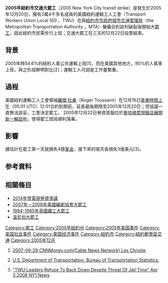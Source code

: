 **2005年紐約市交通大罷工**（2005 New York City transit
strike）是發生於2005年12月20日，擁有3萬4千多名成員的美國紐約運輸工人工會（Transport
Workers Union Local 100
，TWU）在與[紐約市市政府城市交通管理局](../Page/紐約市.md "wikilink")（the
Metropolitan Transportation Authority
，MTA）僱傭合約談判破裂後開始大[罷工](../Page/罷工.md "wikilink")，因此紐約市民需步行上班；交通大罷工在三天的12月22日投票結束。

## 背景

2005年時54.6%的紐約人乘公共運輸上班\[1\]，而在美國其他地方，90%的人駕車上班，與之形成鮮明對比\[2\]；運輸工人可說是工作量繁重。

## 過程

美國紐約運輸工人工會領袖[羅傑·杜桑](../Page/羅傑·杜桑.md "wikilink")（Roger
Toussaint）在12月16日[美東時間上午](../Page/美東時間.md "wikilink")（05:01
UTC）12:01合約到期前，延長最後期限至2005年12月20日；但協議一直無法談妥，工會決定罷工。
2005年12月22日勞資首腦位於[曼哈頓](../Page/曼哈頓.md "wikilink")[君悅飯店展開新一輪談判](../Page/君悅.md "wikilink")，使得罷工困局順利落幕。

## 影響

據估計在罷工第一天就損失4億[美金](../Page/美金.md "wikilink")，接下來的兩天各損失3億美元\[3\]。

## 参考資料

<div class="references-small">

<references />

</div>

## 相關條目

  - [2014年壹電視勞資爭議](../Page/2014年壹電視勞資爭議.md "wikilink")
  - [2007年－2008年美國編劇協會大罷工](../Page/2007年－2008年美國編劇協會大罷工.md "wikilink")
  - [1984-1985年英國礦工大罷工](../Page/1984-1985年英國礦工大罷工.md "wikilink")
  - [溫尼伯大罷工](../Page/溫尼伯大罷工.md "wikilink")

[Category:罷工](https://zh.wikipedia.org/wiki/Category:罷工 "wikilink")
[Category:2005年紐約州](https://zh.wikipedia.org/wiki/Category:2005年紐約州 "wikilink")
[Category:2005年美国事件](https://zh.wikipedia.org/wiki/Category:2005年美国事件 "wikilink")
[Category:美国社会事件](https://zh.wikipedia.org/wiki/Category:美国社会事件 "wikilink")
[Category:美国经济事件](https://zh.wikipedia.org/wiki/Category:美国经济事件 "wikilink")
[Category:紐約市](https://zh.wikipedia.org/wiki/Category:紐約市 "wikilink")
[Category:紐約都會區交通](https://zh.wikipedia.org/wiki/Category:紐約都會區交通 "wikilink")
[Category:2005年12月](https://zh.wikipedia.org/wiki/Category:2005年12月 "wikilink")

1.  [2007-06-29 CNNMoney.com(Cable News Network) Les
    Christie](http://money.cnn.com/2007/06/13/real_estate/public_transit_commutes/index.htm)
2.  [U.S. Department of Transportation, Bureau of Transportation
    Statistics.](http://www.bts.gov/publications/highlights_of_the_2001_national_household_travel_survey/pdf/entire.pdf)

3.  ["TWU Leaders Refuse To Back Down Despite Threat Of Jail Time"
    Apr 3,2008 NY1
    News](https://web.archive.org/web/20080403044734/http://www.ny1.com/ny1/NY1ToGo/Story/index.jsp?stid=1&aid=55772)